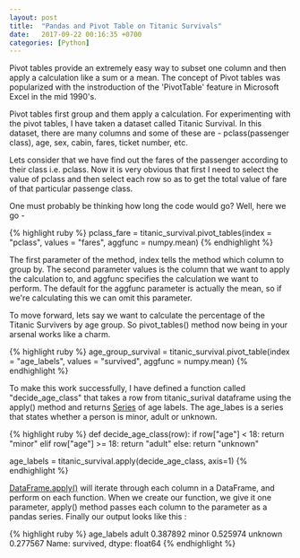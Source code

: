 ```yaml
---
layout: post
title:  "Pandas and Pivot Table on Titanic Survivals"
date:   2017-09-22 00:16:35 +0700
categories: [Python]
---
```

Pivot tables provide an extremely easy way to subset one column and then apply a calculation like a sum or a mean. The concept of Pivot tables was popularized with the instroduction of the 'PivotTable' feature in Microsoft Excel in the mid 1990's.

Pivot tables first group and them apply a calculation. For experimenting with the pivot tables, I have taken a dataset called Titanic Survival. In this dataset, there are many columns and some of these are - pclass(passenger class), age, sex, cabin, fares, ticket number, etc. 

Lets consider that we have find out the fares of the passenger according to their class i.e. pclass. Now it is very obvious that first I need to select the value of pclass and then select each row so as to get the total value of fare of that particular passenge class. 

One must probably be thinking how long the code would go? Well, here we go - 

{% highlight ruby %}
pclass_fare = titanic_survival.pivot_tables(index = "pclass", values = "fares", aggfunc = numpy.mean)
{% endhighlight %}

The first parameter of the method, index tells the method which column to group by. The second parameter values is the column that we want to apply the calculation to, and aggfunc specifies the calculation we want to perform. The default for the aggfunc parameter is actually the mean, so if we're calculating this we can omit this parameter.

To move forward, lets say we want to calculate the percentage of the Titanic Survivers by age group. So pivot_tables() method now being in your arsenal works like a charm.
 
{% highlight ruby %}
age_group_survival = titanic_survival.pivot_table(index = "age_labels", values = "survived", aggfunc = numpy.mean)
{% endhighlight %}

To make this work successfully, I have defined a function called "decide_age_class" that takes a row from titanic_surival dataframe using the apply() method and returns [Series](http://pandas.pydata.org/pandas-docs/version/0.17.1/api.html#series) of age labels. The age_labes is a series that states whether a person is minor, adult or unknown.

{% highlight ruby %}
def decide_age_class(row):
    if row["age"] < 18:
        return "minor"
    elif row["age"] >= 18:
        return "adult"
    else:
        return "unknown"

age_labels = titanic_survival.apply(decide_age_class, axis=1)
{% endhighlight %}

[DataFrame.apply()]() will iterate through each column in a DataFrame, and perform on each function. When we create our function, we give it one parameter, apply() method passes each column to the parameter as a pandas series. Finally our output looks like this :

{% highlight ruby %}
age_labels 
adult 0.387892 
minor 0.525974 
unknown 0.277567 
Name: survived, dtype: float64
{% endhighlight %}

